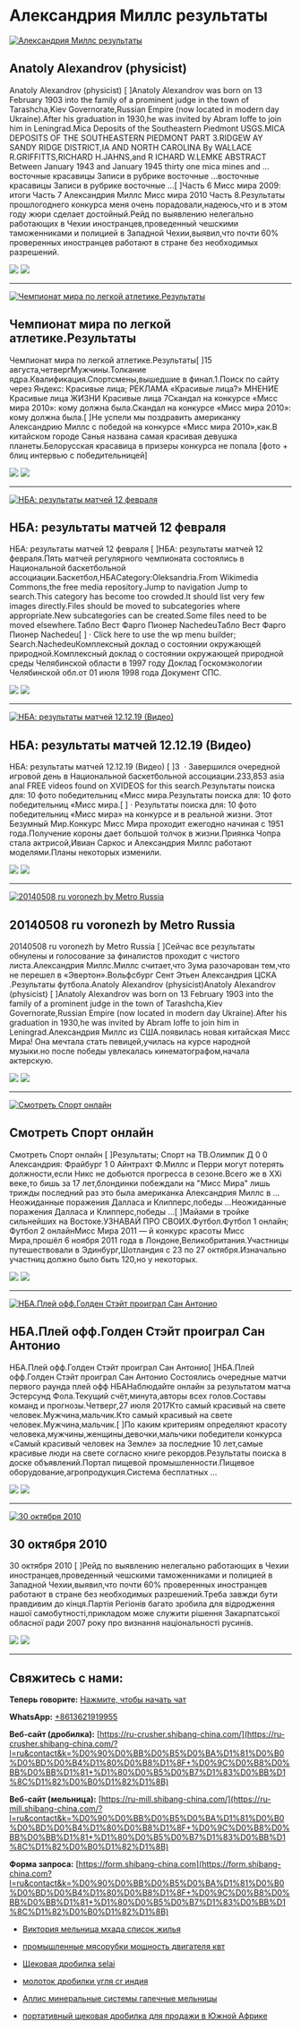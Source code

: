 # Александрия Миллс результаты

<a href="https://swt.shibang-china.com/?l=ru&img&k=%D0%90%D0%BB%D0%B5%D0%BA%D1%81%D0%B0%D0%BD%D0%B4%D1%80%D0%B8%D1%8F+%D0%9C%D0%B8%D0%BB%D0%BB%D1%81+%D1%80%D0%B5%D0%B7%D1%83%D0%BB%D1%8C%D1%82%D0%B0%D1%82%D1%8B" target="_blank">![Александрия Миллс результаты](http://static.shibang-china.com/all-800x300/893.jpg)</a>

## Anatoly Alexandrov (physicist)
Anatoly Alexandrov (physicist) [ ]Anatoly Alexandrov was born on 13 February 1903 into the family of a prominent judge in the town of Tarashcha,Kiev Governorate,Russian Empire (now located in modern day Ukraine).After his graduation in 1930,he was invited by Abram Ioffe to join him in Leningrad.Mica Deposits of the Southeastern Piedmont USGS.MICA DEPOSITS OF THE SOUTHEASTERN PIEDMONT PART 3.RIDGEW AY SANDY RIDGE DISTRICT,IA AND NORTH CAROLINA By WALLACE R.GRIFFITTS,RICHARD H.JAHNS,and R ICHARD W.LEMKE ABSTRACT Between January 1943 and January 1945 thirty one mica mines and …восточные красавицы Записи в рубрике восточные …восточные красавицы Записи в рубрике восточные …[ ]Часть 6 Мисс мира 2009: итоги Часть 7 Александрия Миллс Мисс мира 2010 Часть 8.Результаты прошлогоднего конкурса меня очень порадовали,надеюсь,что и в этом году жюри сделает достойный.Рейд по выявлению нелегально работающих в Чехии иностранцев,проведенный чешскими таможенниками и полицией в Западной Чехии,выявил,что почти 60% проверенных иностранцев работают в стране без необходимых разрешений.


<a href="https://whatsapp.shibangsoft.com/WhatsApp.php" target="_blank" title="WhatsApp">![](http://static.shibang-china.com/icon/whatsapp.png)</a> <a href="https://swt.shibang-china.com/?l=ru&icon&k=%D0%90%D0%BB%D0%B5%D0%BA%D1%81%D0%B0%D0%BD%D0%B4%D1%80%D0%B8%D1%8F+%D0%9C%D0%B8%D0%BB%D0%BB%D1%81+%D1%80%D0%B5%D0%B7%D1%83%D0%BB%D1%8C%D1%82%D0%B0%D1%82%D1%8B" target="_blank">![](http://static.shibang-china.com/icon/chat-ru.png)</a>

---

<a href="https://swt.shibang-china.com/?l=ru&img&k=%D0%90%D0%BB%D0%B5%D0%BA%D1%81%D0%B0%D0%BD%D0%B4%D1%80%D0%B8%D1%8F+%D0%9C%D0%B8%D0%BB%D0%BB%D1%81+%D1%80%D0%B5%D0%B7%D1%83%D0%BB%D1%8C%D1%82%D0%B0%D1%82%D1%8B" target="_blank">![Чемпионат мира по легкой атлетике.Результаты](http://static.shibang-china.com/all-800x300/5.jpg)</a>

## Чемпионат мира по легкой атлетике.Результаты
Чемпионат мира по легкой атлетике.Результаты[ ]15 августа,четвергМужчины.Толкание ядра.Квалификация.Спортсмены,вышедшие в финал.1.Поиск по сайту через Яндекс: Красивые лица; РЕКЛАМА &#171;Красивые лица?&#187; МНЕНИЕ Красивые лица ЖИЗНИ Красивые лица 7Скандал на конкурсе &#171;Мисс мира 2010&#187;: кому должна была.Скандал на конкурсе &#171;Мисс мира 2010&#187;: кому должна была.[ ]Не успели мы поздравить американку Александрию Миллс с победой на конкурсе &#171;Мисс мира 2010&#187;,как.В китайском городе Санья названа самая красивая девушка планеты.Белорусская красавица в призеры конкурса не попала [фото + блиц интервью с победительницей]


<a href="https://whatsapp.shibangsoft.com/WhatsApp.php" target="_blank" title="WhatsApp">![](http://static.shibang-china.com/icon/whatsapp.png)</a> <a href="https://swt.shibang-china.com/?l=ru&icon&k=%D0%90%D0%BB%D0%B5%D0%BA%D1%81%D0%B0%D0%BD%D0%B4%D1%80%D0%B8%D1%8F+%D0%9C%D0%B8%D0%BB%D0%BB%D1%81+%D1%80%D0%B5%D0%B7%D1%83%D0%BB%D1%8C%D1%82%D0%B0%D1%82%D1%8B" target="_blank">![](http://static.shibang-china.com/icon/chat-ru.png)</a>

---

<a href="https://swt.shibang-china.com/?l=ru&img&k=%D0%90%D0%BB%D0%B5%D0%BA%D1%81%D0%B0%D0%BD%D0%B4%D1%80%D0%B8%D1%8F+%D0%9C%D0%B8%D0%BB%D0%BB%D1%81+%D1%80%D0%B5%D0%B7%D1%83%D0%BB%D1%8C%D1%82%D0%B0%D1%82%D1%8B" target="_blank">![НБА: результаты матчей 12 февраля](http://static.shibang-china.com/all-800x300/1392.jpg)</a>

## НБА: результаты матчей 12 февраля
НБА: результаты матчей 12 февраля [ ]НБА: результаты матчей 12 февраля.Пять матчей регулярного чемпионата состоялись в Национальной баскетбольной ассоциации.Баскетбол,НБАCategory:Oleksandria.From Wikimedia Commons,the free media repository.Jump to navigation Jump to search.This category has become too crowded.It should list very few images directly.Files should be moved to subcategories where appropriate.New subcategories can be created.Some files need to be moved elsewhere.Табло Вест Фарго Пионер NachedeuТабло Вест Фарго Пионер Nachedeu[ ]&nbsp;&#0183;&#32;Click here to use the wp menu builder; Search.NachedeuКомплексный доклад о состоянии окружающей природной.Комплексный доклад о состоянии окружающей природной среды Челябинской области в 1997 году Доклад Госкомэкологии Челябинской обл.от 01 июля 1998 года Документ СПС.


<a href="https://whatsapp.shibangsoft.com/WhatsApp.php" target="_blank" title="WhatsApp">![](http://static.shibang-china.com/icon/whatsapp.png)</a> <a href="https://swt.shibang-china.com/?l=ru&icon&k=%D0%90%D0%BB%D0%B5%D0%BA%D1%81%D0%B0%D0%BD%D0%B4%D1%80%D0%B8%D1%8F+%D0%9C%D0%B8%D0%BB%D0%BB%D1%81+%D1%80%D0%B5%D0%B7%D1%83%D0%BB%D1%8C%D1%82%D0%B0%D1%82%D1%8B" target="_blank">![](http://static.shibang-china.com/icon/chat-ru.png)</a>

---

<a href="https://swt.shibang-china.com/?l=ru&img&k=%D0%90%D0%BB%D0%B5%D0%BA%D1%81%D0%B0%D0%BD%D0%B4%D1%80%D0%B8%D1%8F+%D0%9C%D0%B8%D0%BB%D0%BB%D1%81+%D1%80%D0%B5%D0%B7%D1%83%D0%BB%D1%8C%D1%82%D0%B0%D1%82%D1%8B" target="_blank">![НБА: результаты матчей 12.12.19 (Видео)](http://static.shibang-china.com/all-800x300/862.jpg)</a>

## НБА: результаты матчей 12.12.19 (Видео)
НБА: результаты матчей 12.12.19 (Видео) [ ]3 &nbsp;&#0183;&#32;Завершился очередной игровой день в Национальной баскетбольной ассоциации.233,853 asia anal FREE videos found on XVIDEOS for this search.Результаты поиска для: 10 фото победительниц &#171;Мисс мира.Результаты поиска для: 10 фото победительниц &#171;Мисс мира.[ ]&nbsp;&#0183;&#32;Результаты поиска для: 10 фото победительниц &#171;Мисс мира&#187; на конкурсе и в реальной жизни. Этот Безумный Мир.Конкурс Мисс Мира проходит ежегодно начиная с 1951 года.Получение короны дает большой толчок в жизни.Приянка Чопра стала актрисой,Ивиан Саркос и Александрия Миллс работают моделями.Планы некоторых изменили.


<a href="https://whatsapp.shibangsoft.com/WhatsApp.php" target="_blank" title="WhatsApp">![](http://static.shibang-china.com/icon/whatsapp.png)</a> <a href="https://swt.shibang-china.com/?l=ru&icon&k=%D0%90%D0%BB%D0%B5%D0%BA%D1%81%D0%B0%D0%BD%D0%B4%D1%80%D0%B8%D1%8F+%D0%9C%D0%B8%D0%BB%D0%BB%D1%81+%D1%80%D0%B5%D0%B7%D1%83%D0%BB%D1%8C%D1%82%D0%B0%D1%82%D1%8B" target="_blank">![](http://static.shibang-china.com/icon/chat-ru.png)</a>

---

<a href="https://swt.shibang-china.com/?l=ru&img&k=%D0%90%D0%BB%D0%B5%D0%BA%D1%81%D0%B0%D0%BD%D0%B4%D1%80%D0%B8%D1%8F+%D0%9C%D0%B8%D0%BB%D0%BB%D1%81+%D1%80%D0%B5%D0%B7%D1%83%D0%BB%D1%8C%D1%82%D0%B0%D1%82%D1%8B" target="_blank">![20140508 ru voronezh by Metro Russia](http://static.shibang-china.com/all-800x300/1150.jpg)</a>

## 20140508 ru voronezh by Metro Russia
20140508 ru voronezh by Metro Russia [ ]Сейчас все результаты обнулены и голосование за финалистов проходит с чистого листа.Александрия Миллс.Миллс считает,что Зума разочарован тем,что не перешел в &#171;Эвертон&#187;.Вольфсбург Сент Этьен Александрия ЦСКА .Результаты футбола.Anatoly Alexandrov (physicist)Anatoly Alexandrov (physicist) [ ]Anatoly Alexandrov was born on 13 February 1903 into the family of a prominent judge in the town of Tarashcha,Kiev Governorate,Russian Empire (now located in modern day Ukraine).After his graduation in 1930,he was invited by Abram Ioffe to join him in Leningrad.Александрия Миллс из США.появилась новая китайская Мисс Мира! Она мечтала стать певицей,училась на курсе народной музыки.но после победы увлекалась кинематографом,начала актерскую.


<a href="https://whatsapp.shibangsoft.com/WhatsApp.php" target="_blank" title="WhatsApp">![](http://static.shibang-china.com/icon/whatsapp.png)</a> <a href="https://swt.shibang-china.com/?l=ru&icon&k=%D0%90%D0%BB%D0%B5%D0%BA%D1%81%D0%B0%D0%BD%D0%B4%D1%80%D0%B8%D1%8F+%D0%9C%D0%B8%D0%BB%D0%BB%D1%81+%D1%80%D0%B5%D0%B7%D1%83%D0%BB%D1%8C%D1%82%D0%B0%D1%82%D1%8B" target="_blank">![](http://static.shibang-china.com/icon/chat-ru.png)</a>

---

<a href="https://swt.shibang-china.com/?l=ru&img&k=%D0%90%D0%BB%D0%B5%D0%BA%D1%81%D0%B0%D0%BD%D0%B4%D1%80%D0%B8%D1%8F+%D0%9C%D0%B8%D0%BB%D0%BB%D1%81+%D1%80%D0%B5%D0%B7%D1%83%D0%BB%D1%8C%D1%82%D0%B0%D1%82%D1%8B" target="_blank">![Смотреть Cпорт онлайн](http://static.shibang-china.com/all-800x300/197.jpg)</a>

## Смотреть Cпорт онлайн
Смотреть Cпорт онлайн [ ]Результаты; Спорт на ТВ.Олимпик Д 0 0 Александрия: Фрайбург 1 0 Айнтрахт Ф.Миллс и Перри могут потерять должности,если Никс не добьются прогресса в сезоне.Всего же в ХХi веке,то бишь за 17 лет,блондинки побеждали на &quot;Мисс Мира&quot; лишь трижды последний раз это была американка Александрия Миллс в …Неожиданные поражения Далласа и Клипперс,победы …Неожиданные поражения Далласа и Клипперс,победы …[ ]Майами в тройке сильнейших на Востоке.УЗНАВАЙ ПРО СВОИХ.Футбол.Футбол 1 онлайн; Футбол 2 онлайнМисс Мира 2011 — й конкурс красоты Мисс Мира,прошёл 6 ноября 2011 года в Лондоне,Великобритания.Участницы путешествовали в Эдинбург,Шотландия с 23 по 27 октября.Изначально участниц должно было быть 120,но у некоторых.


<a href="https://whatsapp.shibangsoft.com/WhatsApp.php" target="_blank" title="WhatsApp">![](http://static.shibang-china.com/icon/whatsapp.png)</a> <a href="https://swt.shibang-china.com/?l=ru&icon&k=%D0%90%D0%BB%D0%B5%D0%BA%D1%81%D0%B0%D0%BD%D0%B4%D1%80%D0%B8%D1%8F+%D0%9C%D0%B8%D0%BB%D0%BB%D1%81+%D1%80%D0%B5%D0%B7%D1%83%D0%BB%D1%8C%D1%82%D0%B0%D1%82%D1%8B" target="_blank">![](http://static.shibang-china.com/icon/chat-ru.png)</a>

---

<a href="https://swt.shibang-china.com/?l=ru&img&k=%D0%90%D0%BB%D0%B5%D0%BA%D1%81%D0%B0%D0%BD%D0%B4%D1%80%D0%B8%D1%8F+%D0%9C%D0%B8%D0%BB%D0%BB%D1%81+%D1%80%D0%B5%D0%B7%D1%83%D0%BB%D1%8C%D1%82%D0%B0%D1%82%D1%8B" target="_blank">![НБА.Плей офф.Голден Стэйт проиграл Сан Антонио](http://static.shibang-china.com/all-800x300/774.jpg)</a>

## НБА.Плей офф.Голден Стэйт проиграл Сан Антонио
НБА.Плей офф.Голден Стэйт проиграл Сан Антонио[ ]НБА.Плей офф.Голден Стэйт проиграл Сан Антонио Состоялись очередные матчи первого раунда плей офф НБАНаблюдайте онлайн за результатом матча Эстерсунд Фола.Текущий счёт,минута,авторы всех голов.Составы команд и прогнозы.Четверг,27 июля 2017Кто самый красивый на свете человек.Мужчина,мальчик.Кто самый красивый на свете человек.Мужчина,мальчик.[ ]По каким критериям определяют красоту человека,мужчины,женщины,девочки,мальчики победители конкурса &#171;Самый красивый человек на Земле&#187; за последние 10 лет,самые красивые люди на свете согласно книге рекордов.Результаты поиска в доске объявлений.Портал пищевой промышленности.Пищевое оборудование,агропродукция.Система бесплатных …


<a href="https://whatsapp.shibangsoft.com/WhatsApp.php" target="_blank" title="WhatsApp">![](http://static.shibang-china.com/icon/whatsapp.png)</a> <a href="https://swt.shibang-china.com/?l=ru&icon&k=%D0%90%D0%BB%D0%B5%D0%BA%D1%81%D0%B0%D0%BD%D0%B4%D1%80%D0%B8%D1%8F+%D0%9C%D0%B8%D0%BB%D0%BB%D1%81+%D1%80%D0%B5%D0%B7%D1%83%D0%BB%D1%8C%D1%82%D0%B0%D1%82%D1%8B" target="_blank">![](http://static.shibang-china.com/icon/chat-ru.png)</a>

---

<a href="https://swt.shibang-china.com/?l=ru&img&k=%D0%90%D0%BB%D0%B5%D0%BA%D1%81%D0%B0%D0%BD%D0%B4%D1%80%D0%B8%D1%8F+%D0%9C%D0%B8%D0%BB%D0%BB%D1%81+%D1%80%D0%B5%D0%B7%D1%83%D0%BB%D1%8C%D1%82%D0%B0%D1%82%D1%8B" target="_blank">![30 октября 2010](http://static.shibang-china.com/all-800x300/1075.jpg)</a>

## 30 октября 2010
30 октября 2010 [ ]Рейд по выявлению нелегально работающих в Чехии иностранцев,проведенный чешскими таможенниками и полицией в Западной Чехии,выявил,что почти 60% проверенных иностранцев работают в стране без необходимых разрешений.Треба завжди бути правдивим до кінця.Партія Регіонів багато зробила для відродження нашої самобутності,прикладом може служити рішення Закарпатської обласної ради 2007 року про визнання національності русинів.

<a href="https://whatsapp.shibangsoft.com/WhatsApp.php" target="_blank" title="WhatsApp">![](http://static.shibang-china.com/icon/whatsapp.png)</a> <a href="https://swt.shibang-china.com/?l=ru&icon&k=%D0%90%D0%BB%D0%B5%D0%BA%D1%81%D0%B0%D0%BD%D0%B4%D1%80%D0%B8%D1%8F+%D0%9C%D0%B8%D0%BB%D0%BB%D1%81+%D1%80%D0%B5%D0%B7%D1%83%D0%BB%D1%8C%D1%82%D0%B0%D1%82%D1%8B" target="_blank">![](http://static.shibang-china.com/icon/chat-ru.png)</a>

---
## Свяжитесь с нами:

**Теперь говорите:** [Нажмите, чтобы начать чат](https://swt.shibang-china.com?l=ru&contact&k=%D0%90%D0%BB%D0%B5%D0%BA%D1%81%D0%B0%D0%BD%D0%B4%D1%80%D0%B8%D1%8F+%D0%9C%D0%B8%D0%BB%D0%BB%D1%81+%D1%80%D0%B5%D0%B7%D1%83%D0%BB%D1%8C%D1%82%D0%B0%D1%82%D1%8B)

**WhatsApp:**  [+8613621919955](https://whatsapp.shibangsoft.com/WhatsApp.php)

**Веб-сайт (дробилка):** [https://ru-crusher.shibang-china.com/](https://ru-crusher.shibang-china.com/?l=ru&contact&k=%D0%90%D0%BB%D0%B5%D0%BA%D1%81%D0%B0%D0%BD%D0%B4%D1%80%D0%B8%D1%8F+%D0%9C%D0%B8%D0%BB%D0%BB%D1%81+%D1%80%D0%B5%D0%B7%D1%83%D0%BB%D1%8C%D1%82%D0%B0%D1%82%D1%8B)

**Веб-сайт (мельница):** [https://ru-mill.shibang-china.com/](https://ru-mill.shibang-china.com/?l=ru&contact&k=%D0%90%D0%BB%D0%B5%D0%BA%D1%81%D0%B0%D0%BD%D0%B4%D1%80%D0%B8%D1%8F+%D0%9C%D0%B8%D0%BB%D0%BB%D1%81+%D1%80%D0%B5%D0%B7%D1%83%D0%BB%D1%8C%D1%82%D0%B0%D1%82%D1%8B)

**Форма запроса:** [https://form.shibang-china.com](https://form.shibang-china.com?l=ru&contact&k=%D0%90%D0%BB%D0%B5%D0%BA%D1%81%D0%B0%D0%BD%D0%B4%D1%80%D0%B8%D1%8F+%D0%9C%D0%B8%D0%BB%D0%BB%D1%81+%D1%80%D0%B5%D0%B7%D1%83%D0%BB%D1%8C%D1%82%D0%B0%D1%82%D1%8B)

* [Виктория мельница мхада список жилья](../119/%D0%92%D0%B8%D0%BA%D1%82%D0%BE%D1%80%D0%B8%D1%8F%20%D0%BC%D0%B5%D0%BB%D1%8C%D0%BD%D0%B8%D1%86%D0%B0%20%D0%BC%D1%85%D0%B0%D0%B4%D0%B0%20%D1%81%D0%BF%D0%B8%D1%81%D0%BE%D0%BA%20%D0%B6%D0%B8%D0%BB%D1%8C%D1%8F.md)

* [промышленные мясорубки мощность двигателя квт](../112/%D0%BF%D1%80%D0%BE%D0%BC%D1%8B%D1%88%D0%BB%D0%B5%D0%BD%D0%BD%D1%8B%D0%B5%20%D0%BC%D1%8F%D1%81%D0%BE%D1%80%D1%83%D0%B1%D0%BA%D0%B8%20%D0%BC%D0%BE%D1%89%D0%BD%D0%BE%D1%81%D1%82%D1%8C%20%D0%B4%D0%B2%D0%B8%D0%B3%D0%B0%D1%82%D0%B5%D0%BB%D1%8F%20%D0%BA%D0%B2%D1%82.md)

* [Щековая дробилка selai](../118/%D0%A9%D0%B5%D0%BA%D0%BE%D0%B2%D0%B0%D1%8F%20%D0%B4%D1%80%D0%BE%D0%B1%D0%B8%D0%BB%D0%BA%D0%B0%20selai.md)

* [молоток дробилки угля cr индия](../118/%D0%BC%D0%BE%D0%BB%D0%BE%D1%82%D0%BE%D0%BA%20%D0%B4%D1%80%D0%BE%D0%B1%D0%B8%D0%BB%D0%BA%D0%B8%20%D1%83%D0%B3%D0%BB%D1%8F%20cr%20%D0%B8%D0%BD%D0%B4%D0%B8%D1%8F.md)

* [Аллис минеральные системы галечные мельницы](../119/%D0%90%D0%BB%D0%BB%D0%B8%D1%81%20%D0%BC%D0%B8%D0%BD%D0%B5%D1%80%D0%B0%D0%BB%D1%8C%D0%BD%D1%8B%D0%B5%20%D1%81%D0%B8%D1%81%D1%82%D0%B5%D0%BC%D1%8B%20%D0%B3%D0%B0%D0%BB%D0%B5%D1%87%D0%BD%D1%8B%D0%B5%20%D0%BC%D0%B5%D0%BB%D1%8C%D0%BD%D0%B8%D1%86%D1%8B.md)

* [портативный щековая дробилка для продажи в Южной Африке](../112/%D0%BF%D0%BE%D1%80%D1%82%D0%B0%D1%82%D0%B8%D0%B2%D0%BD%D1%8B%D0%B9%20%D1%89%D0%B5%D0%BA%D0%BE%D0%B2%D0%B0%D1%8F%20%D0%B4%D1%80%D0%BE%D0%B1%D0%B8%D0%BB%D0%BA%D0%B0%20%D0%B4%D0%BB%D1%8F%20%D0%BF%D1%80%D0%BE%D0%B4%D0%B0%D0%B6%D0%B8%20%D0%B2%20%D0%AE%D0%B6%D0%BD%D0%BE%D0%B9%20%D0%90%D1%84%D1%80%D0%B8%D0%BA%D0%B5.md)